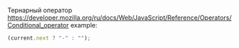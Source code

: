 Тернарный оператор
https://developer.mozilla.org/ru/docs/Web/JavaScript/Reference/Operators/Conditional_operator
example: 
```js
(current.next ? "-" : "");
```